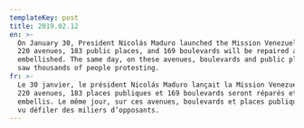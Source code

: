 ```yaml
---
templateKey: post
title: 2019.02.12
en: >-
  On January 30, President Nicolás Maduro launched the Mission Venezuela Bella.
  220 avenues, 183 public places, and 169 boulevards will be repaired and
  embellished. The same day, on these avenues, boulevards and public places, we
  saw thousands of people protesting.
fr: >-
  Le 30 janvier, le président Nicolás Maduro lançait la Mission Venezuela Bella.
  220 avenues, 183 places publiques et 169 boulevards seront réparés et
  embellis. Le même jour, sur ces avenues, boulevards et places publiques on a
  vu défiler des miliers d’opposants.
---
```


